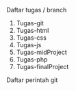 <p>Daftar tugas / branch</p>

<ol>
  <li>Tugas-git</li>
  <li>Tugas-html</li>
  <li>Tugas-css</li>
  <li>Tugas-js</li>
  <li>Tugas-midProject</li>
  <li>Tugas-php</li>
  <li>Tugas-finalProject</li>
</ol>

<p>Daftar perintah git</p>
